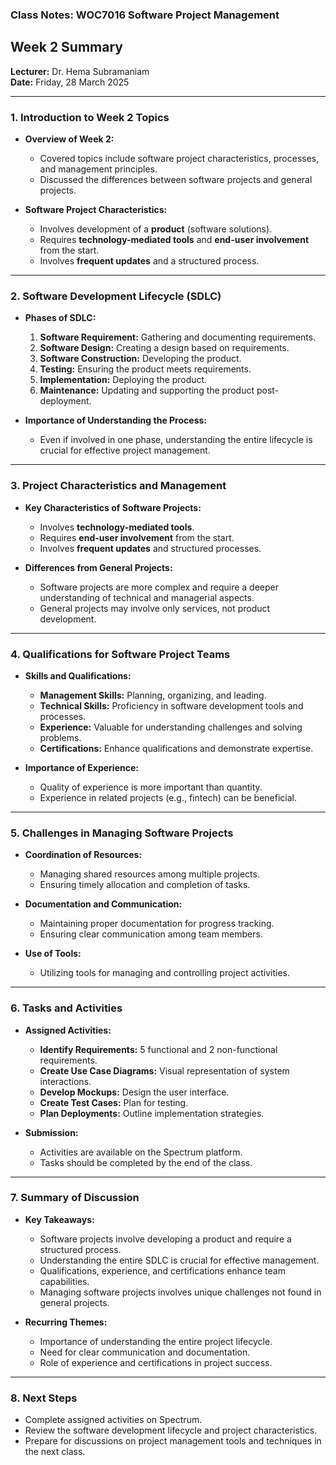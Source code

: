 ### Class Notes: WOC7016 Software Project Management  
## Week 2 Summary
**Lecturer:** Dr. Hema Subramaniam  
**Date:** Friday, 28 March 2025

---

### **1. Introduction to Week 2 Topics**
- **Overview of Week 2:**  
  - Covered topics include software project characteristics, processes, and management principles.  
  - Discussed the differences between software projects and general projects.  

- **Software Project Characteristics:**  
  - Involves development of a **product** (software solutions).  
  - Requires **technology-mediated tools** and **end-user involvement** from the start.  
  - Involves **frequent updates** and a structured process.  

---

### **2. Software Development Lifecycle (SDLC)**
- **Phases of SDLC:**  
  1. **Software Requirement:** Gathering and documenting requirements.  
  2. **Software Design:** Creating a design based on requirements.  
  3. **Software Construction:** Developing the product.  
  4. **Testing:** Ensuring the product meets requirements.  
  5. **Implementation:** Deploying the product.  
  6. **Maintenance:** Updating and supporting the product post-deployment.  

- **Importance of Understanding the Process:**  
  - Even if involved in one phase, understanding the entire lifecycle is crucial for effective project management.  

---

### **3. Project Characteristics and Management**
- **Key Characteristics of Software Projects:**  
  - Involves **technology-mediated tools**.  
  - Requires **end-user involvement** from the start.  
  - Involves **frequent updates** and structured processes.  

- **Differences from General Projects:**  
  - Software projects are more complex and require a deeper understanding of technical and managerial aspects.  
  - General projects may involve only services, not product development.  

---

### **4. Qualifications for Software Project Teams**
- **Skills and Qualifications:**  
  - **Management Skills:** Planning, organizing, and leading.  
  - **Technical Skills:** Proficiency in software development tools and processes.  
  - **Experience:** Valuable for understanding challenges and solving problems.  
  - **Certifications:** Enhance qualifications and demonstrate expertise.  

- **Importance of Experience:**  
  - Quality of experience is more important than quantity.  
  - Experience in related projects (e.g., fintech) can be beneficial.  

---

### **5. Challenges in Managing Software Projects**
- **Coordination of Resources:**  
  - Managing shared resources among multiple projects.  
  - Ensuring timely allocation and completion of tasks.  

- **Documentation and Communication:**  
  - Maintaining proper documentation for progress tracking.  
  - Ensuring clear communication among team members.  

- **Use of Tools:**  
  - Utilizing tools for managing and controlling project activities.  

---

### **6. Tasks and Activities**
- **Assigned Activities:**  
  - **Identify Requirements:** 5 functional and 2 non-functional requirements.  
  - **Create Use Case Diagrams:** Visual representation of system interactions.  
  - **Develop Mockups:** Design the user interface.  
  - **Create Test Cases:** Plan for testing.  
  - **Plan Deployments:** Outline implementation strategies.  

- **Submission:**  
  - Activities are available on the Spectrum platform.  
  - Tasks should be completed by the end of the class.  

---

### **7. Summary of Discussion**
- **Key Takeaways:**  
  - Software projects involve developing a product and require a structured process.  
  - Understanding the entire SDLC is crucial for effective management.  
  - Qualifications, experience, and certifications enhance team capabilities.  
  - Managing software projects involves unique challenges not found in general projects.  

- **Recurring Themes:**  
  - Importance of understanding the entire project lifecycle.  
  - Need for clear communication and documentation.  
  - Role of experience and certifications in project success.  

---

### **8. Next Steps**
- Complete assigned activities on Spectrum.  
- Review the software development lifecycle and project characteristics.  
- Prepare for discussions on project management tools and techniques in the next class.  